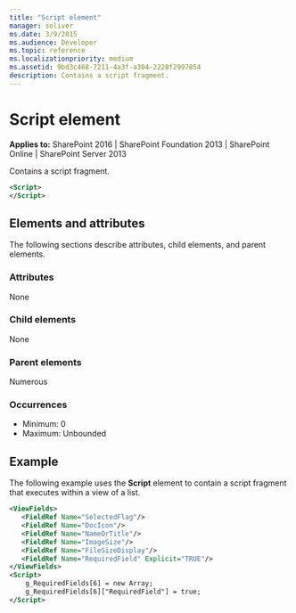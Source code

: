 ```yaml
---
title: "Script element"
manager: soliver
ms.date: 3/9/2015
ms.audience: Developer
ms.topic: reference
ms.localizationpriority: medium
ms.assetid: 9bd3c468-7211-4a3f-a304-2228f2997854
description: Contains a script fragment.
---
```


# Script element

**Applies to:** SharePoint 2016 | SharePoint Foundation 2013 | SharePoint Online | SharePoint Server 2013

Contains a script fragment.

```XML
<Script>
</Script>
```

## Elements and attributes

The following sections describe attributes, child elements, and parent elements.

### Attributes

None

### Child elements

None

### Parent elements

Numerous

### Occurrences

- Minimum: 0
- Maximum: Unbounded

## Example

The following example uses the **Script** element to contain a script fragment that executes within a view of a list.

```XML
<ViewFields>
   <FieldRef Name="SelectedFlag"/>
   <FieldRef Name="DocIcon"/>
   <FieldRef Name="NameOrTitle"/>
   <FieldRef Name="ImageSize"/>
   <FieldRef Name="FileSizeDisplay"/>
   <FieldRef Name="RequiredField" Explicit="TRUE"/>
</ViewFields>
<Script>
    g_RequiredFields[6] = new Array;
    g_RequiredFields[6]["RequiredField"] = true;
</Script>
```
